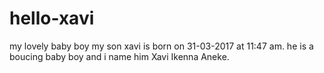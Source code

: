 # hello-xavi
my lovely baby boy
my son xavi is born on 31-03-2017 at 11:47 am.
he is a boucing baby boy and i name him Xavi Ikenna Aneke.
